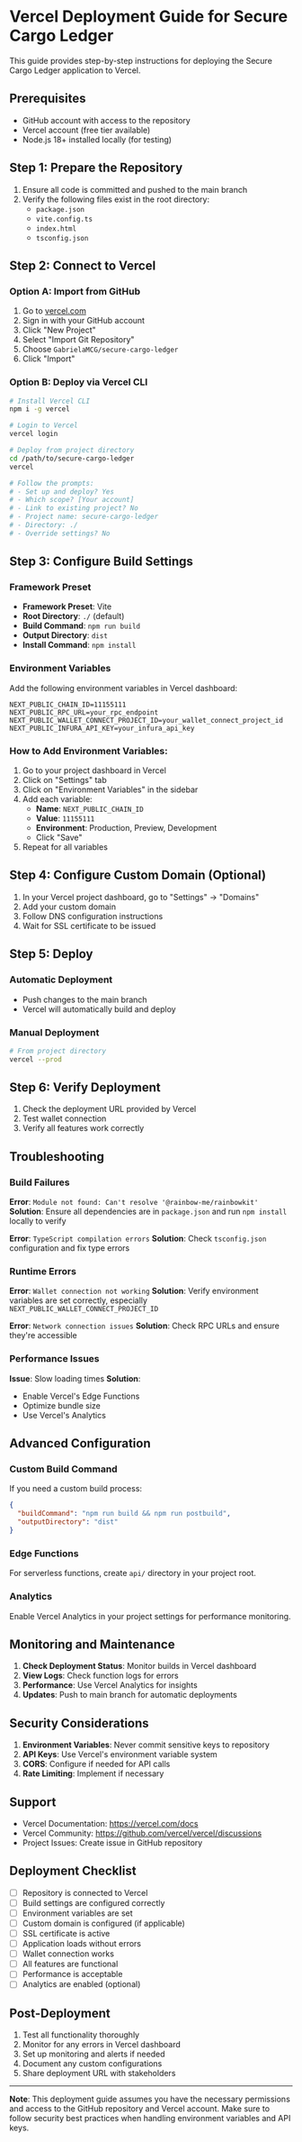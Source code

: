 # Vercel Deployment Guide for Secure Cargo Ledger

This guide provides step-by-step instructions for deploying the Secure Cargo Ledger application to Vercel.

## Prerequisites

- GitHub account with access to the repository
- Vercel account (free tier available)
- Node.js 18+ installed locally (for testing)

## Step 1: Prepare the Repository

1. Ensure all code is committed and pushed to the main branch
2. Verify the following files exist in the root directory:
   - `package.json`
   - `vite.config.ts`
   - `index.html`
   - `tsconfig.json`

## Step 2: Connect to Vercel

### Option A: Import from GitHub

1. Go to [vercel.com](https://vercel.com)
2. Sign in with your GitHub account
3. Click "New Project"
4. Select "Import Git Repository"
5. Choose `GabrielaMCG/secure-cargo-ledger`
6. Click "Import"

### Option B: Deploy via Vercel CLI

```bash
# Install Vercel CLI
npm i -g vercel

# Login to Vercel
vercel login

# Deploy from project directory
cd /path/to/secure-cargo-ledger
vercel

# Follow the prompts:
# - Set up and deploy? Yes
# - Which scope? [Your account]
# - Link to existing project? No
# - Project name: secure-cargo-ledger
# - Directory: ./
# - Override settings? No
```

## Step 3: Configure Build Settings

### Framework Preset
- **Framework Preset**: Vite
- **Root Directory**: `./` (default)
- **Build Command**: `npm run build`
- **Output Directory**: `dist`
- **Install Command**: `npm install`

### Environment Variables
Add the following environment variables in Vercel dashboard:

```
NEXT_PUBLIC_CHAIN_ID=11155111
NEXT_PUBLIC_RPC_URL=your_rpc_endpoint
NEXT_PUBLIC_WALLET_CONNECT_PROJECT_ID=your_wallet_connect_project_id
NEXT_PUBLIC_INFURA_API_KEY=your_infura_api_key
```

### How to Add Environment Variables:

1. Go to your project dashboard in Vercel
2. Click on "Settings" tab
3. Click on "Environment Variables" in the sidebar
4. Add each variable:
   - **Name**: `NEXT_PUBLIC_CHAIN_ID`
   - **Value**: `11155111`
   - **Environment**: Production, Preview, Development
   - Click "Save"
5. Repeat for all variables

## Step 4: Configure Custom Domain (Optional)

1. In your Vercel project dashboard, go to "Settings" → "Domains"
2. Add your custom domain
3. Follow DNS configuration instructions
4. Wait for SSL certificate to be issued

## Step 5: Deploy

### Automatic Deployment
- Push changes to the main branch
- Vercel will automatically build and deploy

### Manual Deployment
```bash
# From project directory
vercel --prod
```

## Step 6: Verify Deployment

1. Check the deployment URL provided by Vercel
2. Test wallet connection
3. Verify all features work correctly

## Troubleshooting

### Build Failures

**Error**: `Module not found: Can't resolve '@rainbow-me/rainbowkit'`
**Solution**: Ensure all dependencies are in `package.json` and run `npm install` locally to verify

**Error**: `TypeScript compilation errors`
**Solution**: Check `tsconfig.json` configuration and fix type errors

### Runtime Errors

**Error**: `Wallet connection not working`
**Solution**: Verify environment variables are set correctly, especially `NEXT_PUBLIC_WALLET_CONNECT_PROJECT_ID`

**Error**: `Network connection issues`
**Solution**: Check RPC URLs and ensure they're accessible

### Performance Issues

**Issue**: Slow loading times
**Solution**: 
- Enable Vercel's Edge Functions
- Optimize bundle size
- Use Vercel's Analytics

## Advanced Configuration

### Custom Build Command
If you need a custom build process:

```json
{
  "buildCommand": "npm run build && npm run postbuild",
  "outputDirectory": "dist"
}
```

### Edge Functions
For serverless functions, create `api/` directory in your project root.

### Analytics
Enable Vercel Analytics in your project settings for performance monitoring.

## Monitoring and Maintenance

1. **Check Deployment Status**: Monitor builds in Vercel dashboard
2. **View Logs**: Check function logs for errors
3. **Performance**: Use Vercel Analytics for insights
4. **Updates**: Push to main branch for automatic deployments

## Security Considerations

1. **Environment Variables**: Never commit sensitive keys to repository
2. **API Keys**: Use Vercel's environment variable system
3. **CORS**: Configure if needed for API calls
4. **Rate Limiting**: Implement if necessary

## Support

- Vercel Documentation: https://vercel.com/docs
- Vercel Community: https://github.com/vercel/vercel/discussions
- Project Issues: Create issue in GitHub repository

## Deployment Checklist

- [ ] Repository is connected to Vercel
- [ ] Build settings are configured correctly
- [ ] Environment variables are set
- [ ] Custom domain is configured (if applicable)
- [ ] SSL certificate is active
- [ ] Application loads without errors
- [ ] Wallet connection works
- [ ] All features are functional
- [ ] Performance is acceptable
- [ ] Analytics are enabled (optional)

## Post-Deployment

1. Test all functionality thoroughly
2. Monitor for any errors in Vercel dashboard
3. Set up monitoring and alerts if needed
4. Document any custom configurations
5. Share deployment URL with stakeholders

---

**Note**: This deployment guide assumes you have the necessary permissions and access to the GitHub repository and Vercel account. Make sure to follow security best practices when handling environment variables and API keys.
